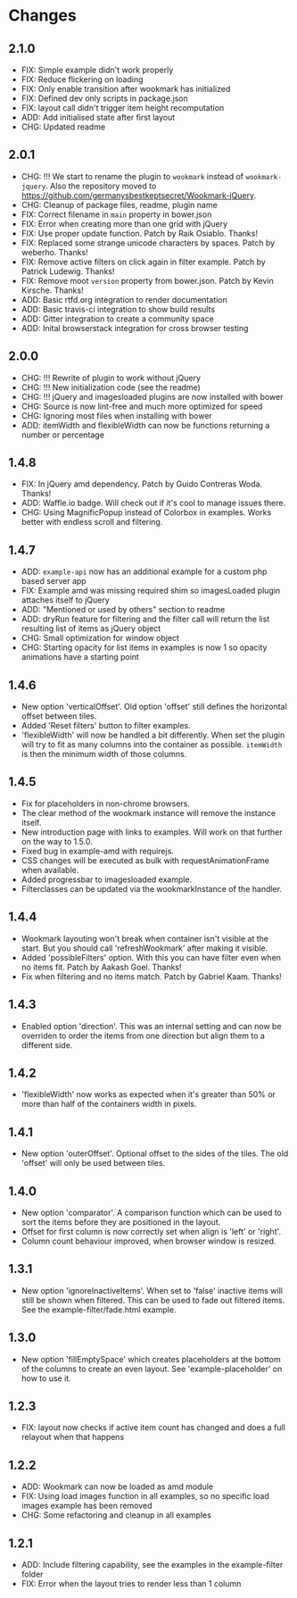 # Changes

## 2.1.0

* FIX: Simple example didn't work properly
* FIX: Reduce flickering on loading
* FIX: Only enable transition after wookmark has initialized
* FIX: Defined dev only scripts in package.json
* FIX: layout call didn't trigger item height recomputation
* ADD: Add initialised state after first layout
* CHG: Updated readme

## 2.0.1

* CHG: !!! We start to rename the plugin to `wookmark` instead of `wookmark-jquery`. Also the repository moved to https://github.com/germanysbestkeptsecret/Wookmark-jQuery.
* CHG: Cleanup of package files, readme, plugin name
* FIX: Correct filename in `main` property in bower.json
* FIX: Error when creating more than one grid with jQuery
* FIX: Use proper update function. Patch by Raik Osiablo. Thanks!
* FIX: Replaced some strange unicode characters by spaces. Patch by weberho. Thanks!
* FIX: Remove active filters on click again in filter example. Patch by Patrick Ludewig. Thanks!
* FIX: Remove moot `version` property from bower.json. Patch by Kevin Kirsche. Thanks!
* ADD: Basic rtfd.org integration to render documentation
* ADD: Basic travis-ci integration to show build results
* ADD: Gitter integration to create a community space
* ADD: Inital browserstack integration for cross browser testing

## 2.0.0

* CHG: !!! Rewrite of plugin to work without jQuery
* CHG: !!! New initialization code (see the readme)
* CHG: !!! jQuery and imagesloaded plugins are now installed with bower
* CHG: Source is now lint-free and much more optimized for speed
* CHG: Ignoring most files when installing with bower
* ADD: itemWidth and flexibleWidth can now be functions returning a number or percentage

## 1.4.8
* FIX: In jQuery amd dependency. Patch by Guido Contreras Woda. Thanks!
* ADD: Waffle.io badge. Will check out if it's cool to manage issues there.
* CHG: Using MagnificPopup instead of Colorbox in examples. Works better with endless scroll and filtering.

## 1.4.7
* ADD: `example-api` now has an additional example for a custom php based server app
* FIX: Example amd was missing required shim so imagesLoaded plugin attaches itself to jQuery
* ADD: "Mentioned or used by others" section to readme
* ADD: dryRun feature for filtering and the filter call will return the list resulting list of items as jQuery object
* CHG: Small optimization for window object
* CHG: Starting opacity for list items in examples is now 1 so opacity animations have a starting point

## 1.4.6
* New option 'verticalOffset'. Old option 'offset' still defines the horizontal offset between tiles.
* Added 'Reset filters' button to filter examples.
* 'flexibleWidth' will now be handled a bit differently. When set the plugin will try to fit as many columns into the container as possible. `itemWidth` is then the minimum width of those columns.

## 1.4.5
* Fix for placeholders in non-chrome browsers.
* The clear method of the wookmark instance will remove the instance itself.
* New introduction page with links to examples. Will work on that further on the way to 1.5.0.
* Fixed bug in example-amd with requirejs.
* CSS changes will be executed as bulk with requestAnimationFrame when available.
* Added progressbar to imagesloaded example.
* Filterclasses can be updated via the wookmarkInstance of the handler.

## 1.4.4
* Wookmark layouting won't break when container isn't visible at the start. But you should call 'refreshWookmark' after making it visible.
* Added 'possibleFilters' option. With this you can have filter even when no items fit. Patch by Aakash Goel. Thanks!
* Fix when filtering and no items match. Patch by Gabriel Kaam. Thanks!

## 1.4.3
* Enabled option 'direction'. This was an internal setting and can now be overriden to order the items from one direction but align them to a different side.

## 1.4.2
* 'flexibleWidth' now works as expected when it's greater than 50% or more than half of the containers width in pixels.

## 1.4.1
* New option 'outerOffset'. Optional offset to the sides of the tiles. The old 'offset' will only be used between tiles.

## 1.4.0
* New option 'comparator'. A comparison function which can be used to sort the items before they are positioned in the layout.
* Offset for first column is now correctly set when align is 'left' or 'right'.
* Column count behaviour improved, when browser window is resized.

## 1.3.1
* New option 'ignoreInactiveItems'. When set to 'false' inactive items will still be shown when filtered. This can be used to fade out filtered items. See the example-filter/fade.html example.

## 1.3.0
* New option 'fillEmptySpace' which creates placeholders at the bottom of the columns to create an even layout. See 'example-placeholder' on how to use it.

## 1.2.3
* FIX: layout now checks if active item count has changed and does a full relayout when that happens

## 1.2.2
* ADD: Wookmark can now be loaded as amd module
* FIX: Using load images function in all examples, so no specific load images example has been removed
* CHG: Some refactoring and cleanup in all examples

## 1.2.1
* ADD: Include filtering capability, see the examples in the example-filter folder
* FIX: Error when the layout tries to render less than 1 column
